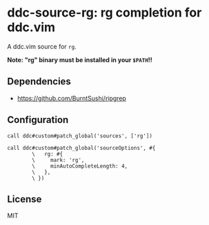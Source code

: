 # ddc-source-rg: rg completion for ddc.vim

A ddc.vim source for `rg`.

**Note: "rg" binary must be installed in your `$PATH`!!**

## Dependencies

- https://github.com/BurntSushi/ripgrep

## Configuration

```vim
call ddc#custom#patch_global('sources', ['rg'])

call ddc#custom#patch_global('sourceOptions', #{
        \   rg: #{
        \     mark: 'rg',
        \     minAutoCompleteLength: 4,
        \   },
        \ })
```

## License

MIT
